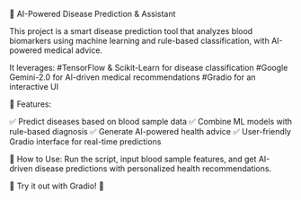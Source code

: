 🧬 AI-Powered Disease Prediction & Assistant

This project is a smart disease prediction tool that analyzes blood biomarkers using machine learning 
and rule-based classification, with AI-powered medical advice.

It leverages: #TensorFlow & Scikit-Learn for disease classification #Google Gemini-2.0 for 
AI-driven medical recommendations #Gradio for an interactive UI

🚀 Features:  

✅ Predict diseases based on blood sample data 
✅ Combine ML models with rule-based diagnosis
✅ Generate AI-powered health advice 
✅ User-friendly Gradio interface for real-time predictions

🎯 How to Use: Run the script, input blood sample features, and get AI-driven disease predictions with personalized health recommendations.

🔗 Try it out with Gradio! 🚀
